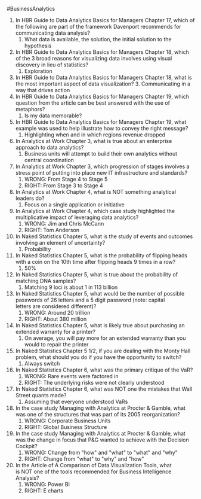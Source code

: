 #BusinessAnalytics
1. In HBR Guide to Data Analytics Basics for Managers Chapter 17, which of the following are part of the framework Davenport recommends for communicating data analysis?
	1. What data is available, the solution, the initial solution to the hypothesis
2. In HBR Guide to Data Analytics Basics for Managers Chapter 18, which of the 3 broad reasons for visualizing data involves using visual discovery in lieu of statistics?
	1. Exploration
3. In HBR Guide to Data Analytics Basics for Managers Chapter 18, what is the most important aspect of data visualization?
	3. Communicating in a way that drives action
4. In HBR Guide to Data Analytics Basics for Managers Chapter 19, which question from the article can be best answered with the use of metaphors?
	1. Is my data memorable?
5. In HBR Guide to Data Analytics Basics for Managers Chapter 19, what example was used to help illustrate how to convey the right message?
	1. Highlighting when and in which regions revenue dropped
6. In Analytics at Work Chapter 3, what is true about an enterprise approach to data analytics?
	1. Business units will attempt to build their own analytics without central coordination
7. In Analytics at Work Chapter 3, which progression of stages involves a stress point of putting into place new IT infrastructure and standards?
	1. WRONG: From Stage 4 to Stage 5
	2. RIGHT: From Stage 3 to Stage 4
8. In Analytics at Work Chapter 4, what is NOT something analytical leaders do?
	1. Focus on a single application or initiative
9. In Analytics at Work Chapter 4, which case study highlighted the multiplicative impact of leveraging data analytics?
	1. WRONG: Jim and Chris McCann
	2. RIGHT: Tom Anderson
10. In Naked Statistics Chapter 5, what is the study of events and outcomes involving an element of uncertainty?
	1. Probability
11. In Naked Statistics Chapter 5, what is the probability of flipping heads with a coin on the 10th time after flipping heads 9 times in a row?
	1. 50%
12. In Naked Statistics Chapter 5, what is true about the probability of matching DNA samples?
	1. Matching 9 loci is about 1 in 113 billion
13. In Naked Statistics Chapter 5, what would be the number of possible passwords of 26 letters and a 5 digit password (note: capital letters are considered different)?
	1. WRONG: Around 20 trillion	
	2. RIGHT: About 380 million
14. In Naked Statistics Chapter 5, what is likely true about purchasing an extended warranty for a printer?
	1. On average, you will pay more for an extended warranty than you would to repair the printer
15. In Naked Statistics Chapter 5 1/2, if you are dealing with the Monty Hall problem, what should you do if you have the opportunity to switch?
	1. Always switch
16. In Naked Statistics Chapter 6, what was the primary critique of the VaR?
	1. WRONG: Rare events were factored in	
	2. RIGHT: The underlying risks were not clearly understood
17. In Naked Statistics Chapter 6, what was NOT one the mistakes that Wall Street quants made?
	1. Assuming that everyone understood VaRs
18. In the case study Managing with Analytics at Procter & Gamble, what was one of the structures that was part of its 2005 reorganization?
	1. WRONG: Corporate Business Units	
	2. RIGHT: Global Business Structure
19. In the case study Managing with Analytics at Procter & Gamble, what was the change in focus that P&G wanted to achieve with the Decision Cockpit?
	1.  WRONG: Change from "how" and "what" to "what" and "why"
	2.  RIGHT: Change from "what" to "why" and "how"
20. In the Article of A Comparison of Data Visualization Tools, what is NOT one of the tools recommended for Business Intelligence Analysis?
	1. WRONG: Power BI	
	2. RIGHT: E charts